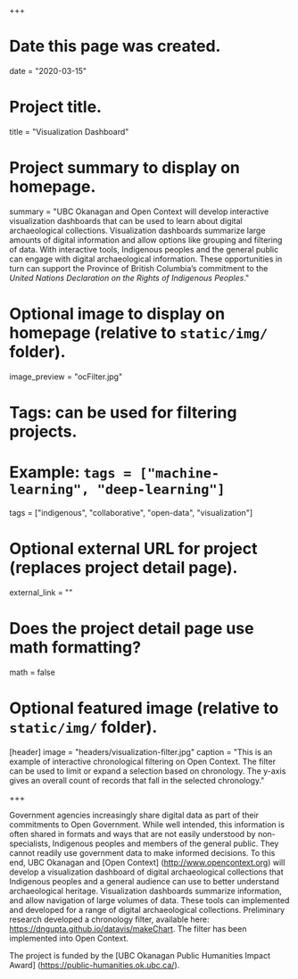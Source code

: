 +++
# Date this page was created.
date = "2020-03-15"

# Project title.
title = "Visualization Dashboard"

# Project summary to display on homepage.
summary = "UBC Okanagan and Open Context will develop interactive visualization dashboards that can be used to learn about digital archaeological collections. Visualization dashboards summarize large amounts of digital information and allow options like grouping and filtering of data. With interactive tools, Indigenous peoples and the general public can engage with digital archaeological information. These opportunities in turn can support the Province of British Columbia’s commitment to the *United Nations Declaration on the Rights of Indigenous Peoples*."

# Optional image to display on homepage (relative to `static/img/` folder).
image_preview = "ocFilter.jpg"

# Tags: can be used for filtering projects.
# Example: `tags = ["machine-learning", "deep-learning"]`
tags = ["indigenous", "collaborative", "open-data", "visualization"]

# Optional external URL for project (replaces project detail page).
external_link = ""

# Does the project detail page use math formatting?
math = false

# Optional featured image (relative to `static/img/` folder).
[header]
image = "headers/visualization-filter.jpg"
caption = "This is an example of interactive chronological filtering on Open Context. The filter can be used to limit or expand a selection based on chronology. The y-axis gives an overall count of records that fall in the selected chronology."

+++

Government agencies increasingly share digital data as part of their commitments to Open Government. While well intended, this information is often shared in formats and ways that are not easily understood by non-specialists, Indigenous peoples and members of the general public. They cannot readily use government data to make informed decisions. To this end, UBC Okanagan and [Open Context] (http://www.opencontext.org) will develop a visualization dashboard of digital archaeological collections that Indigenous peoples and a general audience can use to better understand archaeological heritage. Visualization dashboards summarize information, and allow navigation of large volumes of data. These tools can implemented and developed for a range of digital archaeological collections. Preliminary research developed a chronology filter, available here: https://dngupta.github.io/datavis/makeChart. The filter has been implemented into Open Context.

The project is funded by the [UBC Okanagan Public Humanities Impact Award] (https://public-humanities.ok.ubc.ca/).
